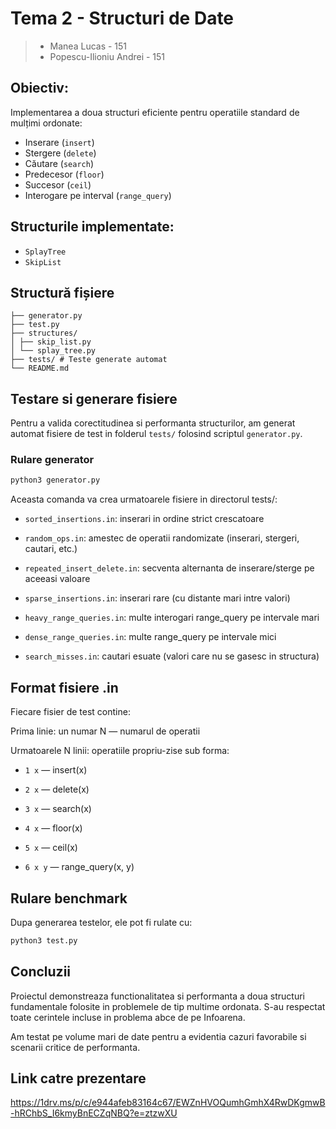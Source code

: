 # Tema 2 - Structuri de Date

> - Manea Lucas - 151
> - Popescu-Ilioniu Andrei - 151

## Obiectiv:

Implementarea a doua structuri eficiente pentru operatiile standard de mulțimi ordonate:

- Inserare (`insert`)
- Stergere (`delete`)
- Căutare (`search`)
- Predecesor (`floor`)
- Succesor (`ceil`)
- Interogare pe interval (`range_query`)

## Structurile implementate:

- `SplayTree`
- `SkipList`

## Structură fișiere

```
├── generator.py 
├── test.py
├── structures/
│ ├── skip_list.py
│ └── splay_tree.py
├── tests/ # Teste generate automat
└── README.md
```

## Testare si generare fisiere

Pentru a valida corectitudinea si performanta structurilor, am generat automat fisiere de test in folderul `tests/` folosind scriptul `generator.py`.

### Rulare generator

```bash
python3 generator.py
```

Aceasta comanda va crea urmatoarele fisiere in directorul tests/:

- `sorted_insertions.in`: inserari in ordine strict crescatoare

- `random_ops.in`: amestec de operatii randomizate (inserari, stergeri, cautari, etc.)

- `repeated_insert_delete.in`: secventa alternanta de inserare/sterge pe aceeasi valoare

- `sparse_insertions.in`: inserari rare (cu distante mari intre valori)

- `heavy_range_queries.in`: multe interogari range_query pe intervale mari

- `dense_range_queries.in`: multe range_query pe intervale mici

- `search_misses.in`: cautari esuate (valori care nu se gasesc in structura)


## Format fisiere .in

Fiecare fisier de test contine:

Prima linie: un numar N — numarul de operatii

Urmatoarele N linii: operatiile propriu-zise sub forma:

- `1 x` — insert(x)

- `2 x` — delete(x)

- `3 x` — search(x)

- `4 x` — floor(x)

- `5 x` — ceil(x)

- `6 x y` — range_query(x, y)

## Rulare benchmark

Dupa generarea testelor, ele pot fi rulate cu:
```bash
python3 test.py
```

## Concluzii

Proiectul demonstreaza functionalitatea si performanta a doua structuri fundamentale folosite in problemele de tip multime ordonata. S-au respectat toate cerintele incluse in problema abce de pe Infoarena.

Am testat pe volume mari de date pentru a evidentia cazuri favorabile si scenarii critice de performanta.


## Link catre prezentare

https://1drv.ms/p/c/e944afeb83164c67/EWZnHVOQumhGmhX4RwDKgmwB-hRChbS_I6kmyBnECZqNBQ?e=ztzwXU
